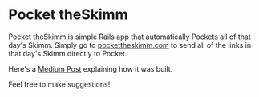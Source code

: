 Pocket theSkimm
===========

Pocket theSkimm is simple Rails app that automatically Pockets all of that day's Skimm. Simply go to [pockettheskimm.com](https://www.pockettheskimm.com) to send all of the links in that day's Skimm directly to Pocket.

Here's a [Medium Post](https://medium.com/@alicht/introducing-pocket-theskimm-476f8f852d0f#.lu0tl2ixg) explaining how it was built. 


Feel free to make suggestions!

